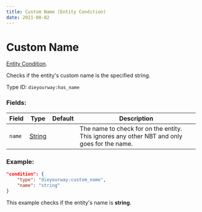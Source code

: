 ```yaml
---
title: Custom Name (Entity Condition)
date: 2021-08-02
---
```

# Custom Name

[Entity Condition](../entity_conditions.md).

Checks if the entity's custom name is the specified string.

Type ID: `dieyourway:has_name`

### Fields:
Field  | Type | Default | Description
-------|------|---------|-------------
`name` | [String](https://origins.readthedocs.io/en/latest/data_types/string/) | | The name to check for on the entity. This ignores any other NBT and only goes for the name.

### Example:
```json
"condition": {
    "type": "dieyourway:custom_name",
    "name": "string"
}
```
This example checks if the entity's name is **string**.